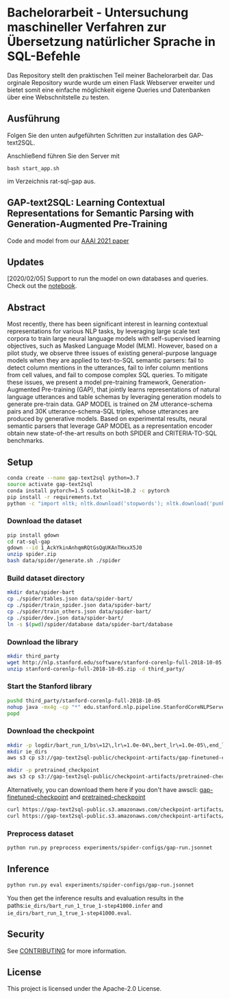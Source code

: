 # Bachelorarbeit - Untersuchung maschineller Verfahren zur Übersetzung natürlicher Sprache in SQL-Befehle

Das Repository stellt den praktischen Teil meiner Bachelorarbeit dar. Das orginale Repository wurde wurde um einen Flask Webserver erweiter und bietet somit eine einfache möglichkeit eigene Queries und Datenbanken über eine Webschnitstelle zu testen.

## Ausführung
Folgen Sie den unten aufgeführten Schritten zur installation des GAP-text2SQL.

Anschließend führen Sie den Server mit

```
bash start_app.sh
```
im Verzeichnis rat-sql-gap aus.

## GAP-text2SQL: Learning Contextual Representations for Semantic Parsing with Generation-Augmented Pre-Training

Code and model from our [AAAI 2021 paper](https://arxiv.org/abs/2012.10309)

## Updates

[2020/02/05] Support to run the model on own databases and queries. Check out the [notebook](rat-sql-gap/notebook.ipynb). 

## Abstract

Most recently, there has been significant interest in learning contextual representations for various NLP tasks, by leveraging large scale text corpora to train large neural language models with self-supervised learning objectives, such as Masked Language Model (MLM). However, based on a pilot study, we observe three issues of existing general-purpose language models when they are applied to text-to-SQL semantic parsers: fail to detect column mentions in the utterances, fail to infer column mentions from cell values, and fail to compose complex SQL queries. To mitigate these issues, we present a model pre-training framework, Generation-Augmented Pre-training (GAP), that jointly learns representations of natural language utterances and table schemas by leveraging generation models to generate pre-train data. GAP MODEL is trained on 2M utterance-schema pairs and 30K utterance-schema-SQL triples, whose utterances are produced by generative models. Based on experimental results, neural semantic parsers that leverage GAP MODEL as a representation encoder obtain new state-of-the-art results on both SPIDER and CRITERIA-TO-SQL benchmarks.

## Setup
```bash
conda create --name gap-text2sql python=3.7
source activate gap-text2sql
conda install pytorch=1.5 cudatoolkit=10.2 -c pytorch
pip install -r requirements.txt
python -c "import nltk; nltk.download('stopwords'); nltk.download('punkt')"
```

### Download the dataset
```bash
pip install gdown
cd rat-sql-gap
gdown --id 1_AckYkinAnhqmRQtGsQgUKAnTHxxX5J0
unzip spider.zip
bash data/spider/generate.sh ./spider
```

### Build dataset directory
```bash
mkdir data/spider-bart
cp ./spider/tables.json data/spider-bart/
cp ./spider/train_spider.json data/spider-bart/
cp ./spider/train_others.json data/spider-bart/
cp ./spider/dev.json data/spider-bart/
ln -s $(pwd)/spider/database data/spider-bart/database
```

### Download the library
```bash
mkdir third_party
wget http://nlp.stanford.edu/software/stanford-corenlp-full-2018-10-05.zip
unzip stanford-corenlp-full-2018-10-05.zip -d third_party/
```

### Start the Stanford library
```bash
pushd third_party/stanford-corenlp-full-2018-10-05
nohup java -mx4g -cp "*" edu.stanford.nlp.pipeline.StanfordCoreNLPServer -port 8999 -timeout 15000 > server.log &
popd
```

### Download the checkpoint
```bash
mkdir -p logdir/bart_run_1/bs\=12\,lr\=1.0e-04\,bert_lr\=1.0e-05\,end_lr\=0e0\,att\=1/
mkdir ie_dirs
aws s3 cp s3://gap-text2sql-public/checkpoint-artifacts/gap-finetuned-checkpoint logdir/bart_run_1/bs\=12\,lr\=1.0e-04\,bert_lr\=1.0e-05\,end_lr\=0e0\,att\=1/model_checkpoint-00041000

mkdir -p pretrained_checkpoint
aws s3 cp s3://gap-text2sql-public/checkpoint-artifacts/pretrained-checkpoint pretrained_checkpoint/pytorch_model.bin
```

Alternatively, you can download them here if you don't have awscli:
[gap-finetuned-checkpoint](https://gap-text2sql-public.s3.amazonaws.com/checkpoint-artifacts/gap-finetuned-checkpoint)
and [pretrained-checkpoint](https://gap-text2sql-public.s3.amazonaws.com/checkpoint-artifacts/pretrained-checkpoint)

```bash
curl https://gap-text2sql-public.s3.amazonaws.com/checkpoint-artifacts/gap-finetuned-checkpoint -o logdir/bart_run_1/bs\=12\,lr\=1.0e-04\,bert_lr\=1.0e-05\,end_lr\=0e0\,att\=1/model_checkpoint-00041000
curl https://gap-text2sql-public.s3.amazonaws.com/checkpoint-artifacts/pretrained-checkpoint -o pretrained_checkpoint/pytorch_model.bin
```


### Preprocess dataset
```bash
python run.py preprocess experiments/spider-configs/gap-run.jsonnet
```

## Inference
```bash
python run.py eval experiments/spider-configs/gap-run.jsonnet
```

You then get the inference results and evaluation results in the paths:`ie_dirs/bart_run_1_true_1-step41000.infer` and `ie_dirs/bart_run_1_true_1-step41000.eval`.

## Security

See [CONTRIBUTING](CONTRIBUTING.md#security-issue-notifications) for more information.

## License

This project is licensed under the Apache-2.0 License.
